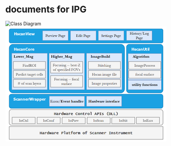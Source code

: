 # documents for IPG

![Class Diagram](http://plantuml.com/plantnml/proxy?src=https://github.com/t120603/myDOC/blob/master/UML/instance.puml)
![test](https://github.com/t120603/myDOC/blob/master/SW-architecture.png)
